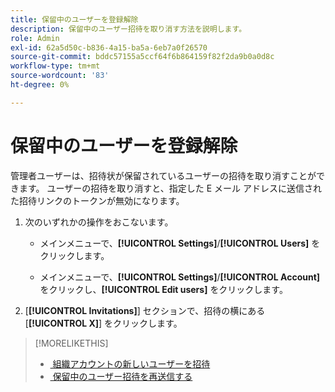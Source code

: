 ```yaml
---
title: 保留中のユーザーを登録解除
description: 保留中のユーザー招待を取り消す方法を説明します。
role: Admin
exl-id: 62a5d50c-b836-4a15-ba5a-6eb7a0f26570
source-git-commit: bddc57155a5ccf64f6b864159f82f2da9b0a0d8c
workflow-type: tm+mt
source-wordcount: '83'
ht-degree: 0%

---
```


# 保留中のユーザーを登録解除

管理者ユーザーは、招待状が保留されているユーザーの招待を取り消すことができます。 ユーザーの招待を取り消すと、指定した E メール アドレスに送信された招待リンクのトークンが無効になります。

1. 次のいずれかの操作をおこないます。

   * メインメニューで、**[!UICONTROL Settings]**/**[!UICONTROL Users]** をクリックします。

   * メインメニューで、**[!UICONTROL Settings]**/**[!UICONTROL Account]** をクリックし、**[!UICONTROL Edit users]** をクリックします。

1. [**[!UICONTROL Invitations]**] セクションで、招待の横にある [**[!UICONTROL X]**] をクリックします。

>[!MORELIKETHIS]
>
>* [&#x200B; 組織アカウントの新しいユーザーを招待 &#x200B;](user-invite.md)
>* [&#x200B; 保留中のユーザー招待を再送信する &#x200B;](user-resend-invite.md)

<!-- >* [Edit User Permissions or Delete a User](user-edit.md) -->
